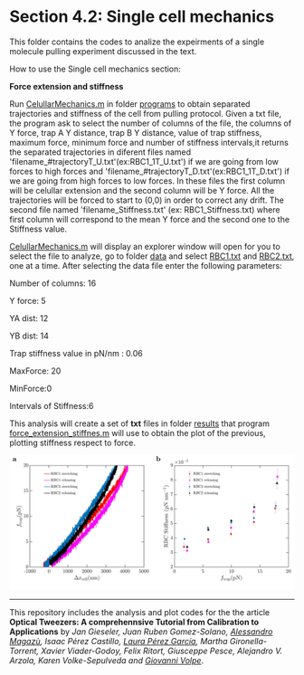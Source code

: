 # Section 4.2: Single cell mechanics
 This folder contains the codes to analize the expeirments of  a single molecule pulling experiment discussed in the text.
 
How to use the Single  cell mechanics section:

**Force extension and stiffness**

Run [CelullarMechanics.m](programs/CelullarMechanics.m) in  folder [programs](programs/) to obtain separated trajectories and stiffness of the cell from pulling protocol. Given a txt file, the program ask to select the number of columns of the file, the columns of Y force, trap A Y distance, trap B Y distance, value of trap stiffness, maximum force, minimum force and number of stiffness intervals,it returns the separated trajectories in diferent files named 'filename_#trajectoryT_U.txt'(ex:RBC1_1T_U.txt') if we are going from low forces to high forces and 'filename_#trajectoryT_D.txt'(ex:RBC1_1T_D.txt') if we are going from high forces to low forces. In these files the first column will be celullar extension and the second column will be Y force. All the trajectories will be forced to start to (0,0) in order to correct any drift. The second file named 'filename_Stiffness.txt' (ex: RBC1_Stiffness.txt) where first column will correspond to the mean Y force and the second one to the Stiffness value.

[CelullarMechanics.m](programs/CelullarMechanics.m)  will display an explorer window will open for you to select the file to analyze, go to folder [data](data/) and select [RBC1.txt](data/RBC1.txt) and  [RBC2.txt](data/RBC1.txt), one at a time. After selecting the data file enter the following parameters:

Number of columns: 16

Y force: 5

YA dist: 12

YB dist: 14

Trap stiffness value in pN/nm : 0.06

MaxForce: 20

MinForce:0

Intervals of Stiffness:6

This analysis will create a set of **txt** files in folder [results](results/) that program [force_extension_stiffnes.m](programs/force_extension_stiffness_Fig19.m) will use to obtain the plot of the previous, plotting stiffness respect to force.

![alt text](figures/cellular_mechanics.jpg "Force extension curves and stiffness")


***


 
This repository includes the analysis and plot codes for the the article **Optical Tweezers: A comprehennsive Tutorial  from Calibration to Applications** by *Jan Gieseler, Juan Ruben Gomez-Solano, [Alessandro Magazù](http://softmatterlab.org/people/alessandro-magazzu/),  Isaac Pérez Castillo, [Laura Pérez García](http://softmatterlab.org/people/laura-perez-garcia/), Martha Gironella-Torrent, Xavier Viader-Godoy, Felix Ritort, Giusceppe Pesce, Alejandro V. Arzola, Karen Volke-Sepulveda and [Giovanni Volpe](http://softmatterlab.org/people/giovanni-volpe/)*. 
 
